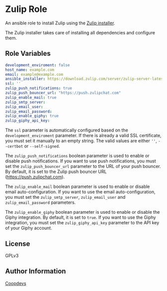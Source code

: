 Zulip Role
=========

An ansible role to install Zulip using the [Zulip installer](https://zulip.readthedocs.io/en/stable/production/install.html).

The Zulip installer takes care of installing all dependencies and configure them.


Role Variables
--------------

```yaml
development_enviroment: false
host_name: example.com
email: example@example.com
ansible_installer: https://download.zulip.com/server/zulip-server-latest.tar.gz
ssl: ''
zulip_push_notifications: true
zulip_push_bouncer_url: "https://push.zulipchat.com"
zulip_enable_mail: true
zulip_smtp_server:
zulip_email_user:
zulip_email_password:
zulip_enable_giphy: true
zulip_giphy_api_key: 
```

The `ssl` parameter is automatically configured based on the `development_enviroment` parameter. If there is already a valid SSL certificate, you must set it manually to an empty string. The valid values are either `''`, `--certbot` or `--self-signed`.

The `zulip_push_notifications` boolean parameter is used to enable or disable push notifications. If you want to use push notifications, you must set the `zulip_push_bouncer_url` parameter to the URL of your push bouncer. By default, it is set to the Zulip push bouncer URL (https://push.zulipchat.com).

The `zulip_enable_mail` boolean parameter is used to enable or disable email auto-configuration. If you want to use the email auto-configuration, you must set the `zulip_smtp_server`, `zulip_email_user` and `zulip_email_password` parameters.

The `zulip_enable_giphy` boolean parameter is used to enable or disable the Giphy integration. By default, it is set to `true`. If you want to use the Giphy integration, you must set the `zulip_giphy_api_key` parameter to the API key of your Giphy account.

License
-------

GPLv3

Author Information
------------------

[Coopdevs](https://coopdevs.org)